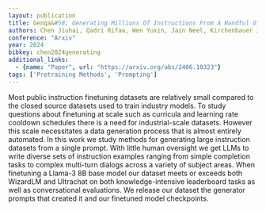 ```yaml
---
layout: publication
title: Genqa&#58; Generating Millions Of Instructions From A Handful Of Prompts
authors: Chen Jiuhai, Qadri Rifaa, Wen Yuxin, Jain Neel, Kirchenbauer John, Zhou Tianyi, Goldstein Tom
conference: "Arxiv"
year: 2024
bibkey: chen2024generating
additional_links:
  - {name: "Paper", url: "https://arxiv.org/abs/2406.10323"}
tags: ['Pretraining Methods', 'Prompting']
---
```

Most public instruction finetuning datasets are relatively small compared to the closed source datasets used to train industry models. To study questions about finetuning at scale such as curricula and learning rate cooldown schedules there is a need for industrial-scale datasets. However this scale necessitates a data generation process that is almost entirely automated. In this work we study methods for generating large instruction datasets from a single prompt. With little human oversight we get LLMs to write diverse sets of instruction examples ranging from simple completion tasks to complex multi-turn dialogs across a variety of subject areas. When finetuning a Llama-3 8B base model our dataset meets or exceeds both WizardLM and Ultrachat on both knowledge-intensive leaderboard tasks as well as conversational evaluations. We release our dataset the generator prompts that created it and our finetuned model checkpoints.
